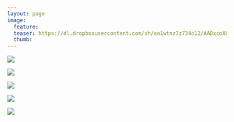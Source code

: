 ```yaml
---
layout: page
image:
  feature:
  teaser: https://dl.dropboxusercontent.com/sh/ea1wtnz7z734o12/AABxcoXO7NHE6Q52XTaZvs0_a/luontokuvat/kes%C3%A4/5/DS24849-245px%20%282%29.jpg
  thumb:
---
```


[![](https://dl.dropboxusercontent.com/sh/ea1wtnz7z734o12/AACNgbwbvAKKXaoAMgoz9Nw_a/luontokuvat/kes%C3%A4/5/DS24842-800px.jpg)](https://dl.dropboxusercontent.com/sh/ea1wtnz7z734o12/AAAwsdka-9ngQWgmrD78ffMea/luontokuvat/kes%C3%A4/5/DS24842.jpg)

[![](https://dl.dropboxusercontent.com/sh/ea1wtnz7z734o12/AACX8CccnRWsxwBJPyX4BvXJa/luontokuvat/kes%C3%A4/5/DS24848-800px.jpg)](https://dl.dropboxusercontent.com/sh/ea1wtnz7z734o12/AADzsiwgioF1Q4X35h3bt0_Ca/luontokuvat/kes%C3%A4/5/DS24848.jpg)

[![](https://dl.dropboxusercontent.com/sh/ea1wtnz7z734o12/AADdmEAuAnB-RLpFvQEQPcFQa/luontokuvat/kes%C3%A4/5/DS24850-800px.jpg)](https://dl.dropboxusercontent.com/sh/ea1wtnz7z734o12/AACy7AWRVYLUY9eicscuh5dua/luontokuvat/kes%C3%A4/5/DS24850.jpg)

[![](https://dl.dropboxusercontent.com/sh/ea1wtnz7z734o12/AAArrWDyVaIyemCKbSfNFy7Ra/luontokuvat/kes%C3%A4/5/DS24849-800px.jpg)](https://dl.dropboxusercontent.com/sh/ea1wtnz7z734o12/AAD53pdh7ZS3tijTn-p1m10ia/luontokuvat/kes%C3%A4/5/DS24849.jpg)

[![](https://dl.dropboxusercontent.com/sh/ea1wtnz7z734o12/AACy2B0yjIm3M1w77Jd84mdKa/luontokuvat/kes%C3%A4/5/DS24865-800px.jpg)](https://dl.dropboxusercontent.com/sh/ea1wtnz7z734o12/AAB2_AUUI1yS8nZLuaLN8F8Aa/luontokuvat/kes%C3%A4/5/DS24865.jpg)
